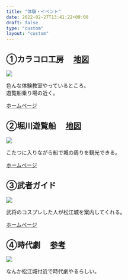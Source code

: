 ```yaml
---
title: "体験・イベント"
date: 2022-02-27T13:41:22+09:00
draft: false
type: "custom"
layout: "custom"
---
```


<div class="info_box clearfix">
<section class="info">
    <h2><span>①カラコロ工房　</span>
		<a target=blank href="https://goo.gl/maps/HWnzQP9od1KqWUSm6">地図</a>
	</h2>
	<img class="picture" src="/img/karakoro.png"></img>
	<p>色んな体験教室やっているところ。<br>
	遊覧船乗り場の近く。</p>
	<a target=blank href="https://www.karakoro-kobo.com/">ホームページ</a>
</section>

<section class="info">
    <h2><span>②堀川遊覧船　</span>
		<a target=blank href="https://goo.gl/maps/zUFJs3bzRNtccxTr5">地図</a>
	</h2>
	<img class="picture" src="/img/horikawa.png"></img>
	<p>こたつに入りながら船で城の周りを観光できる。</p>
	<a target=blank href="https://www.matsue-horikawameguri.jp/">ホームページ</a>
</section>

<section class="info">
    <h2><span>③武者ガイド　</span>
	</h2>
	<img class="picture" src="/img/musya.png"></img>
	<p>武将のコスプレした人が松江城を案内してくれる。</p>
	<a target=blank href="https://matsue-musya.com/344">ホームページ</a>
</section>

<section class="info">
    <h2><span>④時代劇　</span>
    	<a target=blank href="https://www.kankou-matsue.jp/omoshiro/season/sakuratomusha">参考</a>
	</h2>
	<img class="picture" src="/img/geki.png"></img>
	<p>なんか松江城付近で時代劇やるらしい。</p>
</section>

</div>